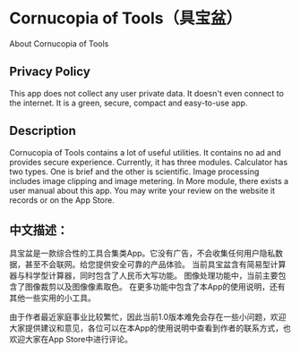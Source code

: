 # Cornucopia of Tools（具宝盆）
About Cornucopia of Tools

## Privacy Policy

This app does not collect any user private data. It doesn't even connect to the internet. It is a green, secure, compact and easy-to-use app.

## Description

Cornucopia of Tools contains a lot of useful utilities. It contains no ad and provides secure experience.
Currently, it has three modules. Calculator has two types. One is brief and the other is scientific.
Image processing includes image clipping and image metering.
In More module, there exists a user manual about this app. You may write your review on the website it records or on the App Store.

## 中文描述：

具宝盆是一款综合性的工具合集类App。它没有广告，不会收集任何用户隐私数据，甚至不会联网。给您提供安全可靠的产品体验。
当前具宝盆含有简易型计算器与科学型计算器，同时包含了人民币大写功能。
图像处理功能中，当前主要包含了图像裁剪以及图像像素取色。
在更多功能中包含了本App的使用说明，还有其他一些实用的小工具。

由于作者最近家庭事业比较繁忙，因此当前1.0版本难免会存在一些小问题，欢迎大家提供建议和意见，各位可以在本App的使用说明中查看到作者的联系方式，也欢迎大家在App Store中进行评论。
